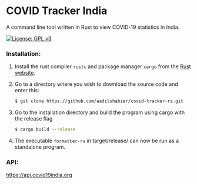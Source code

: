 # COVID Tracker India

A command line tool written in Rust to view COVID-19 statistics in India.

[![License: GPL v3](https://img.shields.io/badge/License-GPLv3-blue.svg)](https://www.gnu.org/licenses/gpl-3.0)

### Installation:

1. Install the rust compiler `rustc` and package manager `cargo` from the [Rust website](https://www.rust-lang.org/tools/install).

1. Go to a directory where you wish to download the source code and enter this:

    ```bash
    $ git clone https://github.com/aadilshabier/covid-tracker-rs.git
    ```

1. Go to the installation directory and build the program using cargo with the release flag
    ```bash
    $ cargo build --release
    ```
1. The executable `formatter-rs` in target/release/ can now be run as a standalone program.


### API:

https://api.covid19india.org

